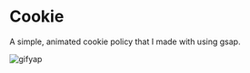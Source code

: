 # Cookie
A simple, animated cookie policy that I made with using gsap.

![gifyap](https://user-images.githubusercontent.com/57688043/149659265-fb1d337a-dfab-4935-9a85-1c2c757197d3.gif)
